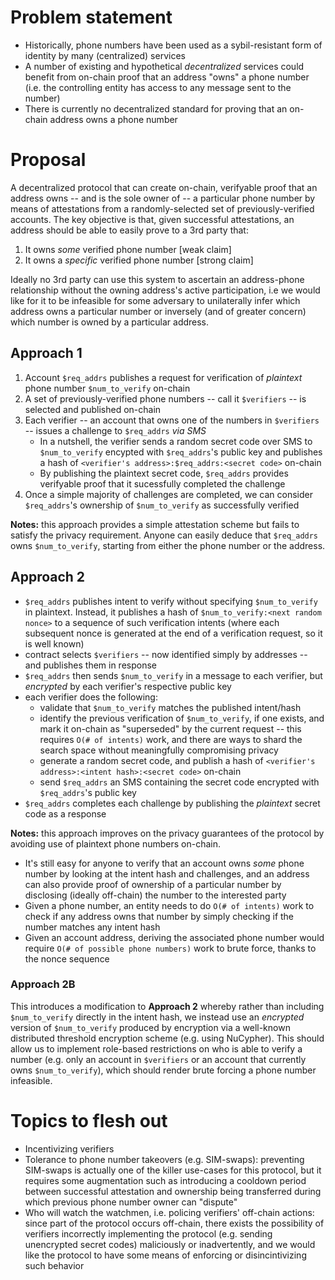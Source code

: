 # Problem statement
- Historically, phone numbers have been used as a sybil-resistant form of identity by many (centralized) services
- A number of existing and hypothetical _decentralized_ services could benefit from on-chain proof that an address "owns" a phone number (i.e. the controlling entity has access to any message sent to the number)
- There is currently no decentralized standard for proving that an on-chain address owns a phone number

# Proposal
A decentralized protocol that can create on-chain, verifyable proof that an address owns -- and is the sole owner of -- a particular phone number by means of attestations from a randomly-selected set of previously-verified accounts. The key objective is that, given successful attestations, an address should be able to easily prove to a 3rd party that:
1. It owns _some_ verified phone number         [weak claim]
2. It owns a _specific_ verified phone number   [strong claim]

Ideally no 3rd party can use this system to ascertain an address-phone relationship without the owning address's active participation, i.e we would like for it to be infeasible for some adversary to unilaterally infer which address owns a particular number or inversely (and of greater concern) which number is owned by a particular address.


## Approach 1
1. Account `$req_addrs` publishes a request for verification of _plaintext_ phone number `$num_to_verify` on-chain
2. A set of previously-verified phone numbers -- call it `$verifiers` -- is selected and published on-chain
3. Each verifier -- an account that owns one of the numbers in `$verifiers` -- issues a challenge to `$req_addrs` _via SMS_
    - In a nutshell, the verifier sends a random secret code over SMS to `$num_to_verify` encypted with `$req_addrs`'s public key and publishes a hash of `<verifier's address>:$req_addrs:<secret code>` on-chain
    - By publishing the plaintext secret code, `$req_addrs` provides verifyable proof that it sucessfully completed the challenge
4. Once a simple majority of challenges are completed, we can consider `$req_addrs`'s ownership of `$num_to_verify` as successfully verified

**Notes:** this approach provides a simple attestation scheme but fails to satisfy the privacy requirement. Anyone can easily deduce that `$req_addrs` owns `$num_to_verify`, starting from either the phone number or the address.


## Approach 2
- `$req_addrs` publishes intent to verify without specifying `$num_to_verify` in plaintext. Instead, it publishes a hash of `$num_to_verify:<next random nonce>` to a sequence of such verification intents (where each subsequent nonce is generated at the end of a verification request, so it is well known)
- contract selects `$verifiers` -- now identified simply by addresses -- and publishes them in response
- `$req_addrs` then sends `$num_to_verify` in a message to each verifier, but _encrypted_ by each verifier's respective public key
- each verifier does the following:
    - validate that `$num_to_verify` matches the published intent/hash
    - identify the previous verification of `$num_to_verify`, if one exists, and mark it on-chain as "superseded" by the current request -- this requires `O(# of intents)` work, and there are ways to shard the search space without meaningfully compromising privacy
    - generate a random secret code, and publish a hash of `<verifier's address>:<intent hash>:<secret code>` on-chain
    - send `$req_addrs` an SMS containing the secret code encrypted with `$req_addrs`'s public key
- `$req_addrs` completes each challenge by publishing the _plaintext_ secret code as a response

**Notes:** this approach improves on the privacy guarantees of the protocol by avoiding use of plaintext phone numbers on-chain.
- It's still easy for anyone to verify that an account owns _some_ phone number by looking at the intent hash and challenges, and an address can also provide proof of ownership of a particular number by disclosing (ideally off-chain) the number to the interested party
- Given a phone number, an entity needs to do `O(# of intents)` work to check if any address owns that number by simply checking if the number matches any intent hash
- Given an account address, deriving the associated phone number would require `O(# of possible phone numbers)` work to brute force, thanks to the nonce sequence

### Approach 2B
This introduces a modification to **Approach 2** whereby rather than including `$num_to_verify` directly in the intent hash, we instead use an _encrypted_ version of `$num_to_verify` produced by encryption via a well-known distributed threshold encryption scheme (e.g. using NuCypher). This should allow us to implement role-based restrictions on who is able to verify a number (e.g. only an account in `$verifiers` or an account that currently owns `$num_to_verify`), which should render brute forcing a phone number infeasible.

# Topics to flesh out
- Incentivizing verifiers
- Tolerance to phone number takeovers (e.g. SIM-swaps): preventing SIM-swaps is actually one of the killer use-cases for this protocol, but it requires some augmentation such as introducing a cooldown period between successful attestation and ownership being transferred during which previous phone number owner can "dispute"
- Who will watch the watchmen, i.e. policing verifiers' off-chain actions: since part of the protocol occurs off-chain, there exists the possibility of verifiers incorrectly implementing the protocol (e.g. sending unencrypted secret codes) maliciously or inadvertently, and we would like the protocol to have some means of enforcing or disincintivizing such behavior
